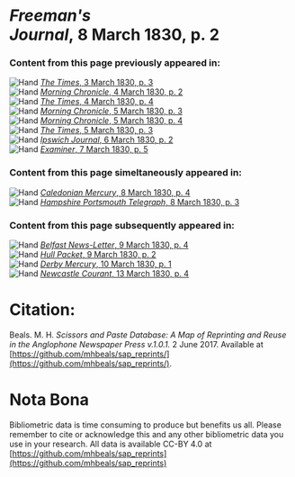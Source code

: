 # *Freeman's Journal*, 8 March 1830, p. 2  
  
### Content from this page previously appeared in:  
![Hand](http://scissorsandpaste.net/wp-content/uploads/2017/06/smallhandpointer.png) [*The Times*, 3 March 1830, p. 3](https://mhbeals.github.io/sap_html/The-Times/The-Times-3-March-1830-p-3)  
![Hand](http://scissorsandpaste.net/wp-content/uploads/2017/06/smallhandpointer.png) [*Morning Chronicle*, 4 March 1830, p. 2](https://mhbeals.github.io/sap_html/Morning-Chronicle/Morning-Chronicle-4-March-1830-p-2)  
![Hand](http://scissorsandpaste.net/wp-content/uploads/2017/06/smallhandpointer.png) [*The Times*, 4 March 1830, p. 4](https://mhbeals.github.io/sap_html/The-Times/The-Times-4-March-1830-p-4)  
![Hand](http://scissorsandpaste.net/wp-content/uploads/2017/06/smallhandpointer.png) [*Morning Chronicle*, 5 March 1830, p. 3](https://mhbeals.github.io/sap_html/Morning-Chronicle/Morning-Chronicle-5-March-1830-p-3)  
![Hand](http://scissorsandpaste.net/wp-content/uploads/2017/06/smallhandpointer.png) [*Morning Chronicle*, 5 March 1830, p. 4](https://mhbeals.github.io/sap_html/Morning-Chronicle/Morning-Chronicle-5-March-1830-p-4)  
![Hand](http://scissorsandpaste.net/wp-content/uploads/2017/06/smallhandpointer.png) [*The Times*, 5 March 1830, p. 3](https://mhbeals.github.io/sap_html/The-Times/The-Times-5-March-1830-p-3)  
![Hand](http://scissorsandpaste.net/wp-content/uploads/2017/06/smallhandpointer.png) [*Ipswich Journal*, 6 March 1830, p. 2](https://mhbeals.github.io/sap_html/Ipswich-Journal/Ipswich-Journal-6-March-1830-p-2)  
![Hand](http://scissorsandpaste.net/wp-content/uploads/2017/06/smallhandpointer.png) [*Examiner*, 7 March 1830, p. 5](https://mhbeals.github.io/sap_html/Examiner/Examiner-7-March-1830-p-5)  
  
### Content from this page simeltaneously appeared in:  
![Hand](http://scissorsandpaste.net/wp-content/uploads/2017/06/smallhandpointer.png) [*Caledonian Mercury*, 8 March 1830, p. 4](https://mhbeals.github.io/sap_html/Caledonian-Mercury/Caledonian-Mercury-8-March-1830-p-4)  
![Hand](http://scissorsandpaste.net/wp-content/uploads/2017/06/smallhandpointer.png) [*Hampshire Portsmouth Telegraph*, 8 March 1830, p. 3](https://mhbeals.github.io/sap_html/Hampshire-Portsmouth-Telegraph/Hampshire-Portsmouth-Telegraph-8-March-1830-p-3)  
  
### Content from this page subsequently appeared in:  
![Hand](http://scissorsandpaste.net/wp-content/uploads/2017/06/smallhandpointer.png) [*Belfast News-Letter*, 9 March 1830, p. 4](https://mhbeals.github.io/sap_html/Belfast-News-Letter/Belfast-News-Letter-9-March-1830-p-4)  
![Hand](http://scissorsandpaste.net/wp-content/uploads/2017/06/smallhandpointer.png) [*Hull Packet*, 9 March 1830, p. 2](https://mhbeals.github.io/sap_html/Hull-Packet/Hull-Packet-9-March-1830-p-2)  
![Hand](http://scissorsandpaste.net/wp-content/uploads/2017/06/smallhandpointer.png) [*Derby Mercury*, 10 March 1830, p. 1](https://mhbeals.github.io/sap_html/Derby-Mercury/Derby-Mercury-10-March-1830-p-1)  
![Hand](http://scissorsandpaste.net/wp-content/uploads/2017/06/smallhandpointer.png) [*Newcastle Courant*, 13 March 1830, p. 4](https://mhbeals.github.io/sap_html/Newcastle-Courant/Newcastle-Courant-13-March-1830-p-4)  


# Citation: 

Beals. M. H. *Scissors and Paste Database: A Map of Reprinting and Reuse in the Anglophone Newspaper Press v.1.0.1.* 2 June 2017. Available at [https://github.com/mhbeals/sap_reprints/](https://github.com/mhbeals/sap_reprints/). 

# Nota Bona

Bibliometric data is time consuming to produce but benefits us all. Please remember to cite or acknowledge this and any other bibliometric data you use in your research. All data is available CC-BY 4.0 at [https://github.com/mhbeals/sap_reprints](https://github.com/mhbeals/sap_reprints)